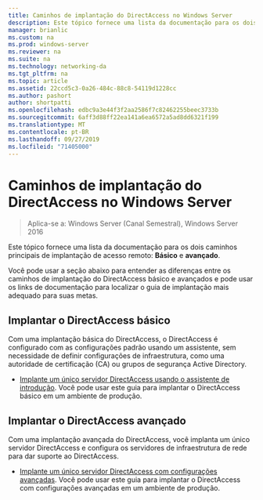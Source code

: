 ```yaml
---
title: Caminhos de implantação do DirectAccess no Windows Server
description: Este tópico fornece uma lista da documentação para os dois caminhos principais de implantação do DirectAccess no Windows Server 2016 ASIC e avançado.
manager: brianlic
ms.custom: na
ms.prod: windows-server
ms.reviewer: na
ms.suite: na
ms.technology: networking-da
ms.tgt_pltfrm: na
ms.topic: article
ms.assetid: 22ccd5c3-0a26-484c-88c8-54119d1228cc
ms.author: pashort
author: shortpatti
ms.openlocfilehash: edbc9a3e44f3f2aa2586f7c82462255beec3733b
ms.sourcegitcommit: 6aff3d88ff22ea141a6ea6572a5ad8dd6321f199
ms.translationtype: MT
ms.contentlocale: pt-BR
ms.lasthandoff: 09/27/2019
ms.locfileid: "71405000"
---
```

# <a name="directaccess-deployment-paths-in-windows-server"></a>Caminhos de implantação do DirectAccess no Windows Server

>Aplica-se a: Windows Server (Canal Semestral), Windows Server 2016

Este tópico fornece uma lista da documentação para os dois caminhos principais de implantação de acesso remoto: **Básico** e **avançado**.  
  
Você pode usar a seção abaixo para entender as diferenças entre os caminhos de implantação do DirectAccess básico e avançados e pode usar os links de documentação para localizar o guia de implantação mais adequado para suas metas.  
  
## <a name="deploy-basic-directaccess"></a>Implantar o DirectAccess básico  
Com uma implantação básica do DirectAccess, o DirectAccess é configurado com as configurações padrão usando um assistente, sem necessidade de definir configurações de infraestrutura, como uma autoridade de certificação (CA) ou grupos de segurança Active Directory.  
  
-   [Implante um único servidor DirectAccess usando o assistente de introdução](../../remote-access/directaccess/single-server-wizard/Deploy-a-Single-DirectAccess-Server-Using-the-Getting-Started-Wizard.md). Você pode usar este guia para implantar o DirectAccess básico em um ambiente de produção.  
  
## <a name="deploy-advanced-directaccess"></a>Implantar o DirectAccess avançado  
Com uma implantação avançada do DirectAccess, você implanta um único servidor DirectAccess e configura os servidores de infraestrutura de rede para dar suporte ao DirectAccess.  
  
-   [Implante um único servidor DirectAccess com configurações avançadas](../../remote-access/directaccess/single-server-advanced/Deploy-a-Single-DirectAccess-Server-with-Advanced-Settings.md). Você pode usar este guia para implantar o DirectAccess com configurações avançadas em um ambiente de produção.  
  


